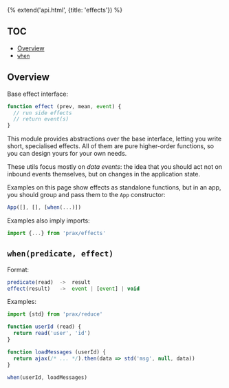 {% extend('api.html', {title: 'effects'}) %}

## TOC

* [Overview]({{url(path)}}/#overview)
* [`when`]({{url(path)}}/#-when-predicate-effect-)

## Overview

Base effect interface:

```js
function effect (prev, mean, event) {
  // run side effects
  // return event(s)
}
```

This module provides abstractions over the base interface, letting you write
short, specialised effects. All of them are pure higher-order functions, so you
can design yours for your own needs.

These utils focus mostly on _data events_: the idea that you should act not on
inbound events themselves, but on changes in the application state.

Examples on this page show effects as standalone functions, but in an app, you
should group and pass them to the `App` constructor:

```js
App([], [], [when(...)])
```

Examples also imply imports:

```js
import {...} from 'prax/effects'
```

## `when(predicate, effect)`

Format:

```js
predicate(read)  ->  result
effect(result)   ->  event | [event] | void
```

Examples:

```js
import {std} from 'prax/reduce'

function userId (read) {
  return read('user', 'id')
}

function loadMessages (userId) {
  return ajax(/* ... */).then(data => std('msg', null, data))
}

when(userId, loadMessages)
```
